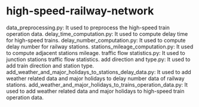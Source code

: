 # high-speed-railway-network
data_preprocessing.py: It used to preprocess the high-speed train operation data.
delay_time_computation.py: It used to compute delay time for high-speed trains.
delay_number_computation.py: It used to compute delay number for railway stations.
stations_mileage_computation.py: It used to compute adjacent stations mileage.
traffic flow statistics.py: It used to junction stations traffic flow statistics.
add direction and type.py: It used to add train direction and station type.
add_weather_and_major_holidays_to_stations_delay_data.py: It used to add weather related data and major holidays to delay number data of railway stations.
add_weather_and_major_holidays_to_trains_operation_data.py:  It used to add weather related data and major holidays to high-speed train operation data.

